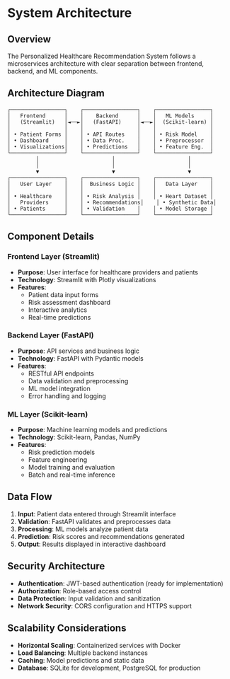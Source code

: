 # System Architecture

## Overview
The Personalized Healthcare Recommendation System follows a microservices architecture with clear separation between frontend, backend, and ML components.

## Architecture Diagram
```
┌─────────────────┐    ┌─────────────────┐    ┌─────────────────┐
│   Frontend      │    │    Backend      │    │   ML Models     │
│   (Streamlit)   │◄──►│   (FastAPI)     │◄──►│  (Scikit-learn) │
│                 │    │                 │    │                 │
│ • Patient Forms │    │ • API Routes    │    │ • Risk Model    │
│ • Dashboard     │    │ • Data Proc.    │    │ • Preprocessor  │
│ • Visualizations│    │ • Predictions   │    │ • Feature Eng.  │
└─────────────────┘    └─────────────────┘    └─────────────────┘
         │                       │                       │
         │                       │                       │
         ▼                       ▼                       ▼
┌─────────────────┐    ┌─────────────────┐    ┌─────────────────┐
│   User Layer    │    │  Business Logic │    │   Data Layer    │
│                 │    │                 │    │                 │
│ • Healthcare    │    │ • Risk Analysis │    │ • Heart Dataset │
│   Providers     │    │ • Recommendations│    │ • Synthetic Data│
│ • Patients      │    │ • Validation    │    │ • Model Storage │
└─────────────────┘    └─────────────────┘    └─────────────────┘
```

## Component Details

### Frontend Layer (Streamlit)
- **Purpose**: User interface for healthcare providers and patients
- **Technology**: Streamlit with Plotly visualizations
- **Features**:
  - Patient data input forms
  - Risk assessment dashboard
  - Interactive analytics
  - Real-time predictions

### Backend Layer (FastAPI)
- **Purpose**: API services and business logic
- **Technology**: FastAPI with Pydantic models
- **Features**:
  - RESTful API endpoints
  - Data validation and preprocessing
  - ML model integration
  - Error handling and logging

### ML Layer (Scikit-learn)
- **Purpose**: Machine learning models and predictions
- **Technology**: Scikit-learn, Pandas, NumPy
- **Features**:
  - Risk prediction models
  - Feature engineering
  - Model training and evaluation
  - Batch and real-time inference

## Data Flow

1. **Input**: Patient data entered through Streamlit interface
2. **Validation**: FastAPI validates and preprocesses data
3. **Processing**: ML models analyze patient data
4. **Prediction**: Risk scores and recommendations generated
5. **Output**: Results displayed in interactive dashboard

## Security Architecture

- **Authentication**: JWT-based authentication (ready for implementation)
- **Authorization**: Role-based access control
- **Data Protection**: Input validation and sanitization
- **Network Security**: CORS configuration and HTTPS support

## Scalability Considerations

- **Horizontal Scaling**: Containerized services with Docker
- **Load Balancing**: Multiple backend instances
- **Caching**: Model predictions and static data
- **Database**: SQLite for development, PostgreSQL for production
